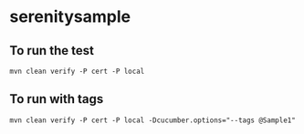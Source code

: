 # serenitysample

## To run the test

```mvn clean verify -P cert -P local```

## To run with tags

```mvn clean verify -P cert -P local -Dcucumber.options="--tags @Sample1"```




